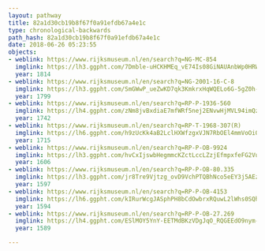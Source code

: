 ```yaml
---
layout: pathway
title: 82a1d30cb19b8f67f0a91efdb67a4e1c
type: chronological-backwards
path_hash: 82a1d30cb19b8f67f0a91efdb67a4e1c
date: 2018-06-26 05:23:55
objects:
- weblink: https://www.rijksmuseum.nl/en/search?q=NG-MC-854
  imglink: https://lh3.ggpht.com/7Dmble-uHCKHMEq_vE74Is08GiNAUAnbWp0HRWd0EcFRL5ad78hjrrkXA_FSDTL3fdim1xvlmtPRJnltj6lz2VSdFQ=s200
  year: 1814
- weblink: https://www.rijksmuseum.nl/en/search?q=NG-2001-16-C-8
  imglink: https://lh3.ggpht.com/SmGWwP_ueZwKD7qk3KmkrxHqWQELo6G-5gZ0h-CN3qpK2cL9Oe-QdOegdPkHHteHqvSA8jDGGrv7_NqJFKnjAPLSGw=s200
  year: 1799
- weblink: https://www.rijksmuseum.nl/en/search?q=RP-P-1936-560
  imglink: https://lh4.ggpht.com/zNm8jvBxdiaE7mfWRf5nej2ENvwHjMVL94imQzTMovhw52U5hT3kb1Rz6FIm5VMv_LrW1C8cNXQUhDUL7vO61cT-8-mb=s200
  year: 1742
- weblink: https://www.rijksmuseum.nl/en/search?q=RP-T-1968-307(R)
  imglink: https://lh6.ggpht.com/h9zUcKk4aB2LclHXWfzgxVJN7RbOEl4mmVoOi0dhS5kcqnRVJiUBKffCP1iPijDo54ItnJl7ghrAJA5bFIOJiTbqmj8=s200
  year: 1715
- weblink: https://www.rijksmuseum.nl/en/search?q=RP-P-OB-9924
  imglink: https://lh3.ggpht.com/hvCxIjswbHegmmcKZctLccLZzjEfmpxfeFG2VuGlTRcwkMlxLOJL--6BR_6OPXlwi1clnyIS-marE_KtfmvTsAQ1gmk=s200
  year: 1606
- weblink: https://www.rijksmuseum.nl/en/search?q=RP-P-OB-80.335
  imglink: https://lh3.ggpht.com/jr8Tre9Vjtzg_ovD9VchPTQBhNco5eEY3j5AEzQFxIiwx6hfK81L0p4xMmH_0ABiexf-ZD9c09J0nslSQtMtf3Ngcw=s200
  year: 1597
- weblink: https://www.rijksmuseum.nl/en/search?q=RP-P-OB-4153
  imglink: https://lh6.ggpht.com/kIRurWcgJASphPH8bCdOwbrxRQuwL2lWhs0SQhq20EwE9nSIxB31f6ZLcM81ShmvCtu1C3cerw7wfTPdwcD2hxeDo4g=s200
  year: 1594
- weblink: https://www.rijksmuseum.nl/en/search?q=RP-P-OB-27.269
  imglink: https://lh4.ggpht.com/ESlMOY5YnY-EETMdBKzVDgJqO_RQGEEdO9nym-Fy7rnbNKpgseOX-l9R_Te09vboyeQR2TZcguC6vE6hegcJ4Gf1kg=s200
  year: 1589

---
```

